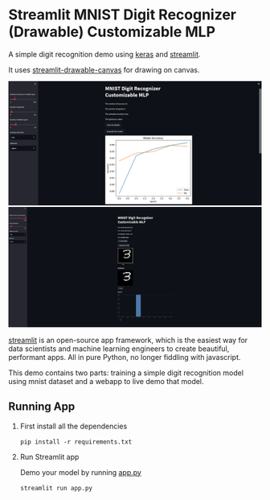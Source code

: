 
# Streamlit MNIST Digit Recognizer (Drawable) Customizable MLP

A simple digit recognition demo using [keras](https://www.tensorflow.org/overview) and [streamlit](https://www.streamlit.io/).

It uses [streamlit-drawable-canvas](https://github.com/andfanilo/streamlit-drawable-canvas) for drawing on canvas.

<img src='https://github.com/jrreda/streamlit-drawable-mnist/blob/main/Screenshot%201.png'>

<img src='https://github.com/jrreda/streamlit-drawable-mnist/blob/main/Screenshot%2002.png'>

[streamlit](https://www.streamlit.io/) is an open-source app framework, which is the easiest way for data scientists and machine learning engineers to create beautiful, performant apps. All in pure Python, no longer fiddling with javascript.

This demo contains two parts: training a simple digit recognition model using mnist dataset and a webapp to live demo that model.
 
## Running App

1. First install all the dependencies

    ```
    pip install -r requirements.txt
    ```

2. Run Streamlit app

    Demo your model by running [app.py](app.py)

    ```
    streamlit run app.py
    ```
